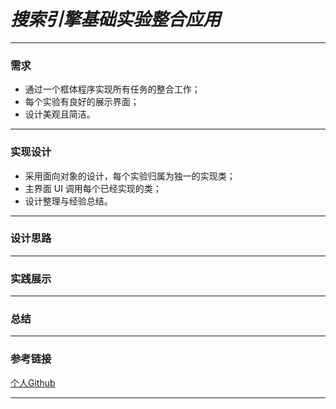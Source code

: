 # ***搜索引擎基础实验整合应用***
___
    
### **需求**

- 通过一个框体程序实现所有任务的整合工作；
- 每个实验有良好的展示界面；
- 设计美观且简洁。

---

### **实现设计**

- 采用面向对象的设计，每个实验归属为独一的实现类；
- 主界面 UI 调用每个已经实现的类；
- 设计整理与经验总结。

---

### **设计思路**

---

### **实践展示**

---

### **总结**

---

### **参考链接**

[个人Github](https://github.com/)

---
